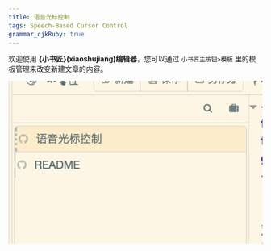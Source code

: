 ```yaml
---
title: 语音光标控制
tags: Speech-Based Cursor Control
grammar_cjkRuby: true
---
```



欢迎使用 **{小书匠}(xiaoshujiang)编辑器**，您可以通过 `小书匠主按钮>模板` 里的模板管理来改变新建文章的内容。

![在GitHub上格式会不会改变](./images/pic1.png)